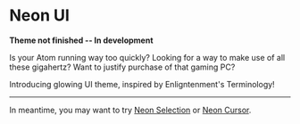 # Neon UI

**Theme not finished -- In development**

Is your Atom running way too quickly? Looking for a way to make use of all these gigahertz? Want to justify purchase of that gaming PC?

Introducing glowing UI theme, inspired by Enligntenment's Terminology!


---

In meantime, you may want to try [Neon Selection](https://atom.io/packages/neon-selection) or [Neon Cursor](https://atom.io/packages/neon-cursor).